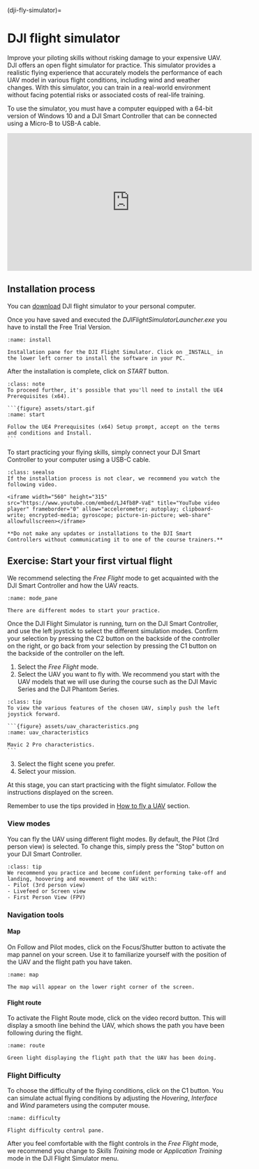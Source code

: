 (dji-fly-simulator)=
# DJI flight simulator

Improve your piloting skills without risking damage to your expensive UAV. DJI offers an open flight simulator for practice. This simulator provides a realistic flying experience that accurately models the performance of each UAV model in various flight conditions, including wind and weather changes.
With this simulator, you can train in a real-world environment without facing potential risks or associated costs of real-life training.

To use the simulator, you must have a computer equipped with a 64-bit version of Windows 10 and a DJI Smart Controller that can be connected using a Micro-B to USB-A cable.

<iframe width="560" height="315" src="https://www.youtube.com/embed/Zb_XKPgr0oo" title="YouTube video player" frameborder="0" allow="accelerometer; autoplay; clipboard-write; encrypted-media; gyroscope; picture-in-picture; web-share" allowfullscreen></iframe>

## Installation process
You can [download](https://sim.djicdn.com/Launcher/DJIFlightSimulatorLauncher.zip) DJI flight simulator to your personal computer.

Once you have saved and executed the _DJIFlightSimulatorLauncher.exe_ you have to install the Free Trial Version.

```{figure} assets/install.png
:name: install

Installation pane for the DJI Flight Simulator. Click on _INSTALL_ in the lower left corner to install the software in your PC.
```

After the installation is complete, click on _START_ button.

````{admonition} UE4 Prerequisites
:class: note
To proceed further, it's possible that you'll need to install the UE4 Prerequisites (x64).

```{figure} assets/start.gif
:name: start

Follow the UE4 Prerequisites (x64) Setup prompt, accept on the terms and conditions and Install.
```
````

To start practicing your flying skills, simply connect your DJI Smart Controller to your computer using a USB-C cable.

```{admonition} Quick guide on DJI Flight simulator installation
:class: seealso
If the installation process is not clear, we recommend you watch the following video.

<iframe width="560" height="315" src="https://www.youtube.com/embed/LJ4fb8P-VaE" title="YouTube video player" frameborder="0" allow="accelerometer; autoplay; clipboard-write; encrypted-media; gyroscope; picture-in-picture; web-share" allowfullscreen></iframe>

**Do not make any updates or installations to the DJI Smart Controllers without communicating it to one of the course trainers.**
```

## Exercise: Start your first virtual flight

We recommend selecting the _Free Flight_ mode to get acquainted with the DJI Smart Controller and how the UAV reacts.

```{figure} assets/mode_pane.png
:name: mode_pane

There are different modes to start your practice.
```

Once the DJI Flight Simulator is running, turn on the DJI Smart Controller, and use the left joystick to select the different simulation modes. Confirm your selection by pressing the C2 button on the backside of the controller on the right, or go back from your selection by pressing the C1 button on the backside of the controller on the left.

1. Select the _Free Flight_ mode.
2. Select the UAV you want to fly with. We recommend you start with the UAV models that we will use during the course such as the DJI Mavic Series and the DJI Phantom Series.

````{admonition} UAV Characteristics
:class: tip
To view the various features of the chosen UAV, simply push the left joystick forward.

```{figure} assets/uav_characteristics.png
:name: uav_characteristics

Mavic 2 Pro characteristics.
```
````

3. Select the flight scene you prefer.
4. Select your mission.

At this stage, you can start practicing with the flight simulator. Follow the instructions displayed on the screen.

Remember to use the tips provided in [How to fly a UAV](https://unisvalbard.github.io/Geo-UAV/content/lessons/howto_fly/howto_fly.html) section.

### View modes
You can fly the UAV using different flight modes. By default, the Pilot (3rd person view) is selected. To change this, simply press the "Stop" button on your DJI Smart Controller.

```{admonition} Tip
:class: tip
We recommend you practice and become confident performing take-off and landing, hoovering and movement of the UAV with:
- Pilot (3rd person view)
- Livefeed or Screen view
- First Person View (FPV)
```

### Navigation tools
#### Map
On Follow and Pilot modes, click on the Focus/Shutter button to activate the map pannel on your screen. Use it to familiarize yourself with the position of the UAV and the flight path you have taken.

```{figure} assets/map.png
:name: map

The map will appear on the lower right corner of the screen.
```

#### Flight route
To activate the Flight Route mode, click on the video record button. This will display a smooth line behind the UAV, which shows the path you have been following during the flight.

```{figure} assets/route.png
:name: route

Green light displaying the flight path that the UAV has been doing.
```

### Flight Difficulty
To choose the difficulty of the flying conditions, click on the C1 button. You can simulate actual flying conditions by adjusting the _Hovering_, _Interface_ and _Wind_ parameters using the computer mouse.

```{figure} assets/difficulty.png
:name: difficulty

Flight difficulty control pane.
```

After you feel comfortable with the flight controls in the *_Free Flight_* mode, we recommend you change to _Skills Training_ mode or _Application Training_ mode in the DJI Flight Simulator menu.